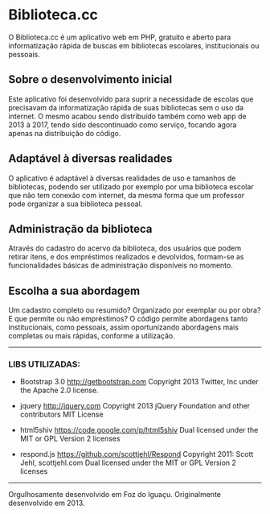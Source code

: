 # Biblioteca.cc
O Biblioteca.cc é um aplicativo web em PHP, gratuito e aberto para informatização rápida de buscas em bibliotecas escolares, institucionais ou pessoais.

## Sobre o desenvolvimento inicial
Este aplicativo foi desenvolvido para suprir a necessidade de escolas que precisavam da informatização rápida de suas bibliotecas sem o uso da internet. O mesmo acabou sendo distribuído também como web app de 2013 à 2017, tendo sido descontinuado como serviço, focando agora apenas na distribuição do código.

## Adaptável à diversas realidades
O aplicativo é adaptável à diversas realidades de uso e tamanhos de bibliotecas, podendo ser utilizado por exemplo por uma biblioteca escolar que não tem conexão com internet, da mesma forma que um professor pode organizar a sua biblioteca pessoal.

## Administração da biblioteca
Através do cadastro do acervo da biblioteca, dos usuários que podem retirar itens, e dos empréstimos realizados e devolvidos, formam-se as funcionalidades básicas de administração disponíveis no momento.

## Escolha a sua abordagem
Um cadastro completo ou resumido? Organizado por exemplar ou por obra? E que permite ou não empréstimos? O código permite abordagens tanto institucionais, como pessoais, assim oportunizando abordagens mais completas ou mais rápidas, conforme a utilização.

--- 

### LIBS UTILIZADAS:

- Bootstrap 3.0
http://getbootstrap.com 
Copyright 2013 Twitter, Inc under the Apache 2.0 license.

- jquery
http://jquery.com
Copyright 2013 jQuery Foundation and other contributors
MIT License

- html5shiv
https://code.google.com/p/html5shiv
Dual licensed under the MIT or GPL Version 2 licenses

- respond.js
https://github.com/scottjehl/Respond
Copyright 2011: Scott Jehl, scottjehl.com
Dual licensed under the MIT or GPL Version 2 licenses

---

Orgulhosamente desenvolvido em Foz do Iguaçu.
Originalmente desenvolvido em 2013.
